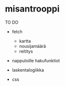 # misantrooppi

TO DO

- fetch
    - kartta
    - nousijamäärä
    - reititys

- nappuloille hakufunktiot

- laskentalogiikka

- css
